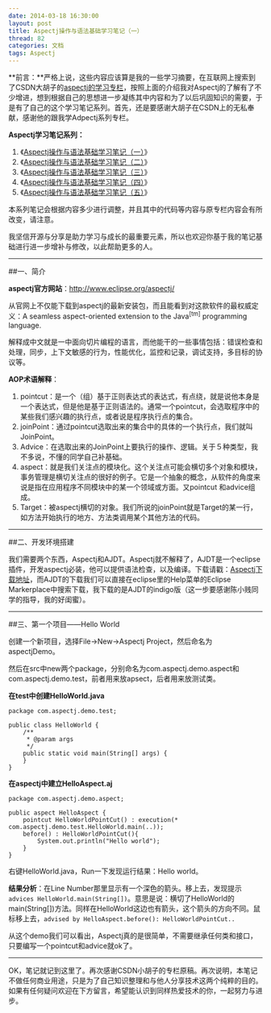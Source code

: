 ```yaml
---
date: 2014-03-18 16:30:00
layout: post
title: Aspectj操作与语法基础学习笔记（一）
thread: 82
categories: 文档
tags: Aspectj
---
```


**前言：**严格上说，这些内容应该算是我的一些学习摘要，在互联网上搜索到了CSDN大胡子的[aspectj的学习专栏](http://my.csdn.net/zl3450341)，按照上面的介绍我对Aspectj的了解有了不少增进，想到根据自己的思想进一步凝练其中内容和为了以后巩固知识的需要，于是有了自己的这个学习笔记系列。首先，还是要感谢大胡子在CSDN上的无私奉献，感谢他的跟我学Adpectj系列专栏。

**Aspectj学习笔记系列：**

1. 《[Aspectj操作与语法基础学习笔记（一）](http://hijiangtao.github.io/2014/03/18/AspectjStudyNode1/)》
2. 《[Aspectj操作与语法基础学习笔记（二）](http://hijiangtao.github.io/2014/03/18/AspectjStudyNode2/)》
3. 《[Aspectj操作与语法基础学习笔记（三）](http://hijiangtao.github.io/2014/03/18/AspectjStudyNode3/)》 
4. 《[Aspectj操作与语法基础学习笔记（四）](http://hijiangtao.github.io/2014/03/18/AspectjStudyNode4/)》
5. 《[Aspectj操作与语法基础学习笔记（五）](http://hijiangtao.github.io/2014/03/18/AspectjStudyNode5/)》

本系列笔记会根据内容多少进行调整，并且其中的代码等内容与原专栏内容会有所改变，请注意。

我坚信开源与分享是助力学习与成长的最重要元素，所以也欢迎你基于我的笔记基础进行进一步增补与修改，以此帮助更多的人。

----

##一、简介

**aspectj官方网站**：<http://www.eclipse.org/aspectj/>

从官网上不仅能下载到aspectj的最新安装包，而且能看到对这款软件的最权威定义：A seamless aspect-oriented extension to the Java<sup>[tm]</sup> programming language.

解释成中文就是一中面向切片编程的语言，而他能干的一些事情包括：错误检查和处理，同步，上下文敏感的行为，性能优化，监控和记录，调试支持，多目标的协议等。

**AOP术语解释**：

1. pointcut：是一个（组）基于正则表达式的表达式，有点绕，就是说他本身是一个表达式，但是他是基于正则语法的。通常一个pointcut，会选取程序中的某些我们感兴趣的执行点，或者说是程序执行点的集合。
2. joinPoint：通过pointcut选取出来的集合中的具体的一个执行点，我们就叫JoinPoint。
3. Advice：在选取出来的JoinPoint上要执行的操作、逻辑。关于５种类型，我不多说，不懂的同学自己补基础。
4. aspect：就是我们关注点的模块化。这个关注点可能会横切多个对象和模块，事务管理是横切关注点的很好的例子。它是一个抽象的概念，从软件的角度来说是指在应用程序不同模块中的某一个领域或方面。又pointcut 和advice组成。
5. Target：被aspectj横切的对象。我们所说的joinPoint就是Target的某一行，如方法开始执行的地方、方法类调用某个其他方法的代码。

----

##二、开发环境搭建

我们需要两个东西，Aspectj和AJDT。Aspectj就不解释了，AJDT是一个eclipse插件，开发aspectj必装，他可以提供语法检查，以及编译。下载请戳：[Aspectj下载地址](http://www.eclipse.org/aspectj/downloads.php)，而AJDT的下载我们可以直接在eclipse里的Help菜单的Eclipse Markerplace中搜索下载，我下载的是AJDT的indigo版（这一步要感谢陈小贱同学的指导，我的好闺蜜）。

----

##三、第一个项目——Hello World

创建一个新项目，选择File->New->Aspectj Project，然后命名为aspectjDemo。

然后在src中new两个package，分别命名为com.aspectj.demo.aspect和com.aspectj.demo.test，前者用来放apsect，后者用来放测试类。

**在test中创建HelloWorld.java**

```
package com.aspectj.demo.test;  
  
public class HelloWorld {  
    /** 
     * @param args 
     */  
    public static void main(String[] args) {  
    }  
}  
```

**在aspectj中建立HelloAspect.aj**

```
package com.aspectj.demo.aspect;  
  
public aspect HelloAspect {  
    pointcut HelloWorldPointCut() : execution(* com.aspectj.demo.test.HelloWorld.main(..));  
    before() : HelloWorldPointCut(){  
        System.out.println("Hello world");  
    }  
} 
```

右键HelloWorld.java，Run一下发现运行结果：Hello world。

**结果分析**：在Line Number那里显示有一个深色的箭头。移上去，发现提示`advices HelloWorld.main(String[])`。意思是说：横切了HelloWorld的main(String[])方法。同样在HelloWorld这边也有箭头，这个箭头的方向不同。鼠标移上去，`advised by HelloAspect.before(): HelloWorldPointCut..`

从这个demo我们可以看出，Aspectj真的是很简单，不需要继承任何类和接口，只要编写一个pointcut和advice就ok了。

----

OK，笔记就记到这里了。再次感谢CSDN小胡子的专栏原稿。再次说明，本笔记不做任何商业用途，只是为了自己知识整理和与他人分享技术这两个纯粹的目的。如果有任何疑问欢迎在下方留言，希望能认识到同样热爱技术的你，一起努力与进步。